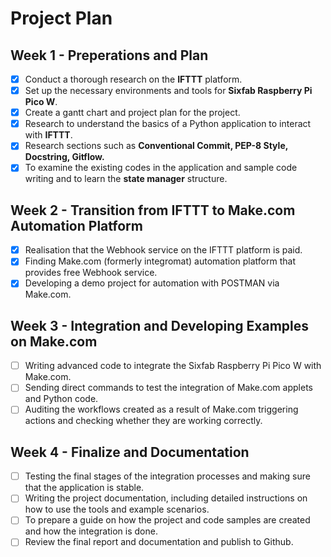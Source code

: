 # Project Plan 

## Week 1 - Preperations and Plan

- [x] Conduct a thorough research on the **IFTTT** platform.
- [x] Set up the necessary environments and tools for **Sixfab Raspberry Pi Pico W**.
- [x] Create a gantt chart and project plan for the project.
- [x] Research to understand the basics of a Python application to interact with **IFTTT**. 
- [x] Research sections such as **Conventional Commit, PEP-8 Style, Docstring, Gitflow.**
- [x] To examine the existing codes in the application and sample code writing and to learn the **state manager** structure.

## Week 2 - Transition from IFTTT to Make.com Automation Platform

- [x] Realisation that the Webhook service on the IFTTT platform is paid.
- [x] Finding Make.com (formerly integromat) automation platform that provides free Webhook service. 
- [x] Developing a demo project for automation with POSTMAN via Make.com.

## Week 3 - Integration and Developing Examples on Make.com

- [ ] Writing advanced code to integrate the Sixfab Raspberry Pi Pico W with Make.com.
- [ ] Sending direct commands to test the integration of Make.com applets and Python code.
- [ ] Auditing the workflows created as a result of Make.com triggering actions and checking whether they are working correctly.

## Week 4 - Finalize and Documentation

- [ ] Testing the final stages of the integration processes and making sure that the application is stable.
- [ ] Writing the project documentation, including detailed instructions on how to use the tools and example scenarios.
- [ ] To prepare a guide on how the project and code samples are created and how the integration is done.
- [ ] Review the final report and documentation and publish to Github. 
